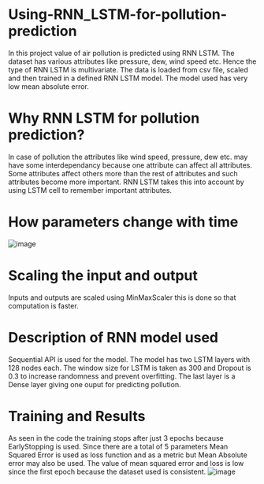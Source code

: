 # Using-RNN_LSTM-for-pollution-prediction
In this project value of air pollution is predicted using  RNN LSTM. The dataset has various attributes like pressure, dew, wind speed etc. Hence the type of RNN LSTM is multivariate. The data is loaded from csv file, scaled and then trained in a defined RNN LSTM model.  The model used has very low mean absolute error.

# Why RNN LSTM for pollution prediction?
In case of pollution the attributes like wind speed, pressure, dew etc. may have some interdependancy because one attribute can affect all attributes. Some attributes affect others more than the rest of attributes and such attributes become more important. RNN LSTM takes this into account by using LSTM cell to remember important attributes.

# How parameters change with time
![image](https://github.com/DevShah011/Using-RNN_LSTM-for-pollution-prediction/assets/115929900/eae9a493-9e15-4e1a-ad3b-1f1e549fce14)

# Scaling the input and output 
Inputs and outputs are scaled using MinMaxScaler this is done so that computation is faster.

# Description of RNN model used
Sequential API is used for the model. The model has two LSTM layers with 128 nodes each. The window size for LSTM is taken as 300 and Dropout is 0.3 to increase randomness and prevent overfitting. The last layer is a Dense layer giving one ouput for predicting pollution.

# Training and Results 
As seen in the code the training stops after just 3 epochs because EarlyStopping is used. Since there are a total of 5 parameters Mean Squared Error is used as loss function and as a metric but Mean Absolute error may also be used. The value of mean squared error and loss is low since the first epoch because the dataset used is consistent.
![image](https://github.com/DevShah011/Using-RNN_LSTM-for-pollution-prediction/assets/115929900/e97afeb0-8429-42c5-8548-5993a7f4195d)
